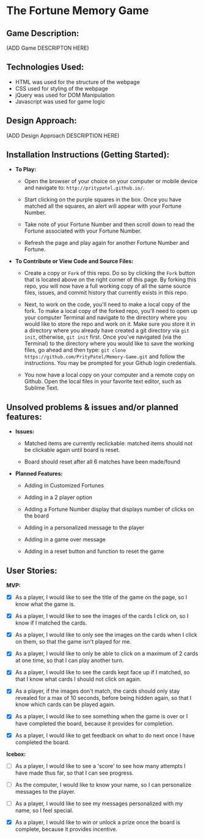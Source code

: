 
# The Fortune Memory Game



## Game Description:

  (ADD Game DESCRIPTON HERE)



## Technologies Used:

  - HTML was used for the structure of the webpage
  - CSS used for styling of the webpage
  - jQuery was used for DOM Manipulation
  - Javascript was used for game logic



## Design Approach:

  (ADD Design Approach DESCRIPTION HERE)




## Installation Instructions (Getting Started):

  - **To Play:**

    - Open the browser of your choice on your computer or mobile device and navigate to:
    `http://pritypatel.github.io/`.

    - Start clicking on the purple squares in the box. Once you have matched all the squares, an alert will appear with your Fortune Number.

    - Take note of your Fortune Number and then scroll down to read the Fortune associated with your Fortune Number.

    - Refresh the page and play again for another Fortune Number and Fortune.

  - **To Contribute or View Code and Source Files:**

    - Create a copy or `Fork` of this repo. Do so by clicking the `Fork`  button that is located above on the right corner of this page. By forking this repo, you will now have a full working copy of all the same source files, issues, and commit history that currently exists in this repo.

    - Next, to work on the code, you'll need to make a local copy of the fork. To make a local copy of the forked repo, you'll need to open up your computer Terminal and navigate to the directory where you would like to store the repo and work on it. Make sure you store it in a directory where you already have created a git directory via `git init`, otherwise, `git init` first. Once you've navigated (via the Terminal) to the directory where you would like to save the working files, go ahead and then type: `git clone https://github.com/PrityPatel/Memory-Game.git` and follow the instructions. You may be prompted for your Github login credentials.

    - You now have a local copy on your computer and a remote copy on Github. Open the local files in your favorite text editor, such as Sublime Text.


## Unsolved problems & issues and/or planned features:

  - **Issues:**

    - Matched items are currently reclickable: matched items should not be clickable again until board is reset.

    - Board should reset after all 6 matches have been made/found

  - **Planned Features:**

    - Adding in Customized Fortunes

    - Adding in a 2 player option

    - Adding a Fortune Number display that displays number of clicks on the board

    - Adding in a personalized message to the player

    - Adding in a game over message

    - Adding in a reset button and function to reset the game


## User Stories:

  **MVP:**

  - [x] As a player, I would like to see the title of the game on the page, so I know what the game is.

  - [x] As a player, I would like to see the images of the cards I click on, so I know if I matched the cards.

  - [x] As a player, I would like to only see the images on the cards when I click on them, so that the game isn't played for me.

  - [x] As a player, I would like to only be able to click on a maximum of 2 cards at one time, so that I can play another turn.

  - [x] As a player, I would like to see the cards kept face up if I matched, so that I know what cards I should not click on again.

  - [x] As a player, if the images don't match, the cards should only stay revealed for a max of 10 seconds, before being hidden again, so that I know which cards can be played again.

  - [x] As a player, I would like to see something when the game is over or I have completed the board, because it provides for completion.

  - [x] As a player, I would like to get feedback on what to do next once I have completed the board.

**Icebox:**

- [ ] As a player, I would like to see a 'score' to see how many attempts I have made thus far, so that I can see progress.

- [ ] As the computer, I would like to know your name, so I can personalize messages to the player.

- [ ] As a player, I would like to see my messages personalized with my name, so I feel special.

- [x] As a player, I would like to win or unlock a prize once the board is complete, because it provides incentive.


